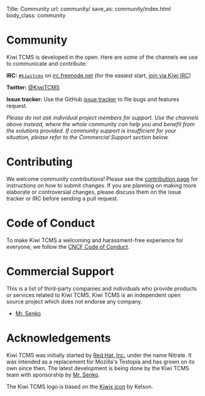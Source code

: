 Title: Community
url: community/
save_as: community/index.html
body_class: community

# Community

Kiwi TCMS is developed in the open. Here are some of the channels we use to communicate and contribute:

**IRC:** [`#kiwitcms`](https://kiwiirc.com/client/irc.freenode.net/kiwitcms) on [irc.freenode.net](http://freenode.net/) (for the easiest start, [join via Kiwi IRC](https://kiwiirc.com/client/irc.freenode.net/kiwitcms))

**Twitter:** [@KiwiTCMS](https://twitter.com/KiwiTCMS)

**Issue tracker:** Use the GitHub [issue tracker](https://github.com/kiwitcms/Kiwi/issues) to file bugs and features request.

_Please do not ask individual project members for support. Use the channels above instead, where the whole community can help you and benefit from the solutions provided. If community support is insufficient for your situation, please refer to the Commercial Support section below._

# Contributing

We welcome community contributions! Please see the [contribution page](http://kiwitcms.readthedocs.io/en/latest/contribution.html) for instructions on how to submit changes. If you are planning on making more elaborate or controversial changes, please discuss them on the issue tracker or IRC before sending a pull request.

# Code of Conduct

To make Kiwi TCMS a welcoming and harassment-free experience for everyone, we follow the [CNCF Code of Conduct](https://github.com/cncf/foundation/blob/master/code-of-conduct.md).

# Commercial Support

This is a list of third-party companies and individuals who provide products or services related to Kiwi TCMS. Kiwi TCMS is an independent open source project which does not endorse any company.

- [Mr. Senko](http://mrsenko.com/)

# Acknowledgements

Kiwi TCMS was initially started by [Red Hat, Inc.](https://www.redhat.com/en) under the name Nitrate. It was intended as a replacement for Mozilla's Testopia and has grown on its own since then. The latest development is being done by the Kiwi TCMS team with sponsorship by [Mr. Senko](http://mrsenko.com/).

The Kiwi TCMS logo is based on the [Kiwix icon](https://commons.wikimedia.org/wiki/File:Kiwix_icon.svg) by Kelson.
